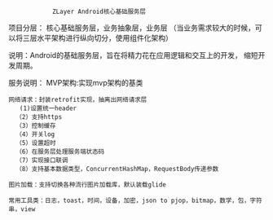                 ZLayer Android核心基础服务层

项目分层：
    核心基础服务层，业务抽象层，业务层
    （当业务需求较大的时候，可以将三层水平架构进行纵向切分，使用组件化架构）

说明：Android的基础服务层，旨在将精力花在应用逻辑和交互上的开发，
      缩短开发周期。

服务说明：
    MVP架构:实现mvp架构的基类
    
    网络请求：封装retrofit实现，抽离出网络请求层
       (1)设置统一header
      （2）支持https
      （3）控制缓存
      （4）开关log
      （5）设置超时
      （6）在服务层处理服务端状态码
      （7）实现接口联调
      （8）支持基本数据类型，ConcurrentHashMap，RequestBody传递参数

    图片加载：支持切换各种流行图片加载库，默认装载glide
    
    常用工具类：日志，toast，时间，设备，加密，json to pjop，bitmap，数学，包，字符串，view
    
  
    